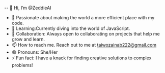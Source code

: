 -- 👋 Hi, I’m @ZeddieAI
- 👀 Passionate about making the world a more efficient place with my code.
- 🌱 Learning:Currently diving into the world of JavaScript.
- 💞️ Collaboration: Always open to collaborating on projects that help me grow and learn.
- 📫 How to reach me. Reach out to me at taiwozainab222@gmail.com
- 😄 Pronouns: She/Her
- ⚡ Fun fact: I have a knack for finding creative solutions to complex problems!

<!---
ZeddieAI/ZeddieAI is a ✨ special ✨ repository because its `README.md` (this file) appears on your GitHub profile.
You can click the Preview link to take a look at your changes.
--->
